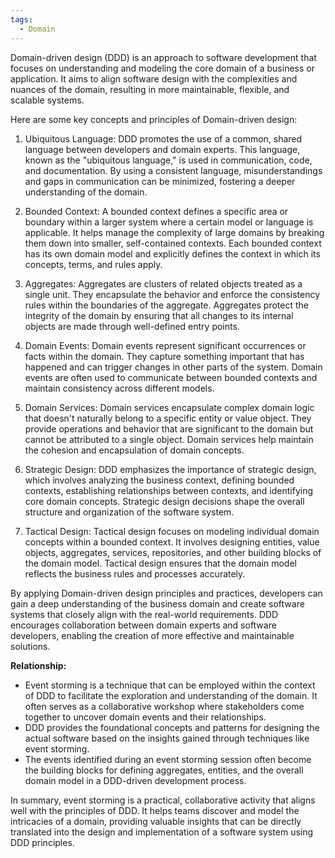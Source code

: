 ```yaml
---
tags:
  - Domain
---
```


Domain-driven design (DDD) is an approach to software development that focuses on understanding and modeling the core domain of a business or application. It aims to align software design with the complexities and nuances of the domain, resulting in more maintainable, flexible, and scalable systems.

Here are some key concepts and principles of Domain-driven design:

1. Ubiquitous Language: DDD promotes the use of a common, shared language between developers and domain experts. This language, known as the "ubiquitous language," is used in communication, code, and documentation. By using a consistent language, misunderstandings and gaps in communication can be minimized, fostering a deeper understanding of the domain.

2. Bounded Context: A bounded context defines a specific area or boundary within a larger system where a certain model or language is applicable. It helps manage the complexity of large domains by breaking them down into smaller, self-contained contexts. Each bounded context has its own domain model and explicitly defines the context in which its concepts, terms, and rules apply.

3. Aggregates: Aggregates are clusters of related objects treated as a single unit. They encapsulate the behavior and enforce the consistency rules within the boundaries of the aggregate. Aggregates protect the integrity of the domain by ensuring that all changes to its internal objects are made through well-defined entry points.

4. Domain Events: Domain events represent significant occurrences or facts within the domain. They capture something important that has happened and can trigger changes in other parts of the system. Domain events are often used to communicate between bounded contexts and maintain consistency across different models.

5. Domain Services: Domain services encapsulate complex domain logic that doesn't naturally belong to a specific entity or value object. They provide operations and behavior that are significant to the domain but cannot be attributed to a single object. Domain services help maintain the cohesion and encapsulation of domain concepts.

6. Strategic Design: DDD emphasizes the importance of strategic design, which involves analyzing the business context, defining bounded contexts, establishing relationships between contexts, and identifying core domain concepts. Strategic design decisions shape the overall structure and organization of the software system.

7. Tactical Design: Tactical design focuses on modeling individual domain concepts within a bounded context. It involves designing entities, value objects, aggregates, services, repositories, and other building blocks of the domain model. Tactical design ensures that the domain model reflects the business rules and processes accurately.

By applying Domain-driven design principles and practices, developers can gain a deep understanding of the business domain and create software systems that closely align with the real-world requirements. DDD encourages collaboration between domain experts and software developers, enabling the creation of more effective and maintainable solutions.



**Relationship:**

- Event storming is a technique that can be employed within the context of DDD to facilitate the exploration and understanding of the domain. It often serves as a collaborative workshop where stakeholders come together to uncover domain events and their relationships.
- DDD provides the foundational concepts and patterns for designing the actual software based on the insights gained through techniques like event storming.
- The events identified during an event storming session often become the building blocks for defining aggregates, entities, and the overall domain model in a DDD-driven development process.

In summary, event storming is a practical, collaborative activity that aligns well with the principles of DDD. It helps teams discover and model the intricacies of a domain, providing valuable insights that can be directly translated into the design and implementation of a software system using DDD principles.